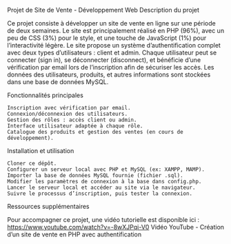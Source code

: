 Projet de Site de Vente - Développement Web
Description du projet

Ce projet consiste à développer un site de vente en ligne sur une période de deux semaines. Le site est principalement réalisé en PHP (96%), avec un peu de CSS (3%) pour le style, et une touche de JavaScript (1%) pour l’interactivité légère.
Le site propose un système d’authentification complet avec deux types d’utilisateurs : client et admin. Chaque utilisateur peut se connecter (sign in), se déconnecter (disconnect), et bénéficie d’une vérification par email lors de l’inscription afin de sécuriser les accès.
Les données des utilisateurs, produits, et autres informations sont stockées dans une base de données MySQL.


Fonctionnalités principales

    Inscription avec vérification par email.
    Connexion/déconnexion des utilisateurs.
    Gestion des rôles : accès client ou admin.
    Interface utilisateur adaptée à chaque rôle.
    Catalogue des produits et gestion des ventes (en cours de développement).

Installation et utilisation

    Cloner ce dépôt.
    Configurer un serveur local avec PHP et MySQL (ex: XAMPP, MAMP).
    Importer la base de données MySQL fournie (fichier .sql).
    Modifier les paramètres de connexion à la base dans config.php.
    Lancer le serveur local et accéder au site via le navigateur.
    Suivre le processus d’inscription, puis tester la connexion.

Ressources supplémentaires

Pour accompagner ce projet, une vidéo tutorielle est disponible ici : https://www.youtube.com/watch?v=-8wXJPqi-V0
Vidéo YouTube - Création d’un site de vente en PHP avec authentification
